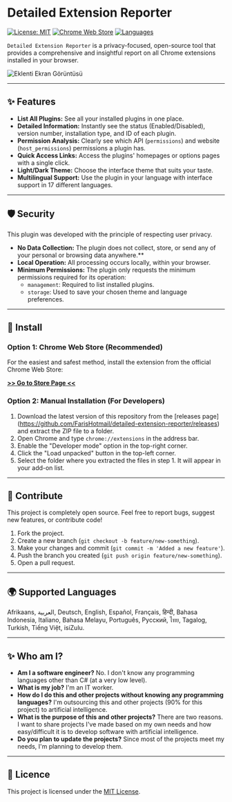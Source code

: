 # Detailed Extension Reporter

[![License: MIT](https://img.shields.io/badge/License-MIT-yellow.svg)](https://opensource.org/licenses/MIT)
[![Chrome Web Store](https://img.shields.io/chrome-web-store/v/abcdefghijklmnopqrstuvwxyzabcdef?label=Chrome%20Web%20Store&color=blue)](https://chrome.google.com/webstore/detail/detailed-extension-report/agcgjmkidgdcefgafabecdnajneekmmm)
[![Languages](https://img.shields.io/badge/Languages-17-green.svg)](#diller)

`Detailed Extension Reporter` is a privacy-focused, open-source tool that provides a comprehensive and insightful report on all Chrome extensions installed in your browser.

![Eklenti Ekran Görüntüsü](https://lh3.googleusercontent.com/Cc5viyYHGDz0rN3AT1YO6noJB7RFVd4Ha0XvoHd-j3MKS6yJ0zkGEKtrPjZenxfnOQcN9N8x-ORDUE6h6arRtFlkzMA=s800-w800-h500)

---

## ✨ Features

- **List All Plugins:** See all your installed plugins in one place.
- **Detailed Information:** Instantly see the status (Enabled/Disabled), version number, installation type, and ID of each plugin.
- **Permission Analysis:** Clearly see which API (`permissions`) and website (`host_permissions`) permissions a plugin has.
- **Quick Access Links:** Access the plugins' homepages or options pages with a single click.
- **Light/Dark Theme:** Choose the interface theme that suits your taste.
- **Multilingual Support:** Use the plugin in your language with interface support in 17 different languages.

---

## 🛡️ Security

This plugin was developed with the principle of respecting user privacy.

- **No Data Collection:** The plugin does not collect, store, or send any of your personal or browsing data anywhere.**
- **Local Operation:** All processing occurs locally, within your browser.
- **Minimum Permissions:** The plugin only requests the minimum permissions required for its operation:
    - `management`: Required to list installed plugins.
    - `storage`: Used to save your chosen theme and language preferences.

---

## 🚀 Install

### Option 1: Chrome Web Store (Recommended)

For the easiest and safest method, install the extension from the official Chrome Web Store:

**[>> Go to Store Page <<](https://chrome.google.com/webstore/detail/detailed-extension-report/agcgjmkidgdcefgafabecdnajneekmmm)**

### Option 2: Manual Installation (For Developers)

1. Download the latest version of this repository from the [releases page] (https://github.com/FarisHotmail/detailed-extension-reporter/releases) and extract the ZIP file to a folder.
2. Open Chrome and type `chrome://extensions` in the address bar.
3. Enable the "Developer mode" option in the top-right corner.
4. Click the "Load unpacked" button in the top-left corner.
5. Select the folder where you extracted the files in step 1. It will appear in your add-on list.

---

## 🔧 Contribute

This project is completely open source. Feel free to report bugs, suggest new features, or contribute code!

1. Fork the project.
2. Create a new branch (`git checkout -b feature/new-something`).
3. Make your changes and commit (`git commit -m 'Added a new feature'`).
4. Push the branch you created (`git push origin feature/new-something`).
5. Open a pull request.

---

## <a id="languages">🌍 Supported Languages</a>

Afrikaans, العربية, Deutsch, English, Español, Français, हिन्दी, Bahasa Indonesia, Italiano, Bahasa Melayu, Português, Русский, ไทย, Tagalog, Turkish, Tiếng Việt, isiZulu.

---

## ✨ Who am I?

- **Am I a software engineer?** No. I don't know any programming languages other than C# (at a very low level).
- **What is my job?** I'm an IT worker.
- **How do I do this and other projects without knowing any programming languages?** I'm outsourcing this and other projects (90% for this project) to artificial intelligence.
- **What is the purpose of this and other projects?** There are two reasons. I want to share projects I've made based on my own needs and how easy/difficult it is to develop software with artificial intelligence.
- **Do you plan to update the projects?** Since most of the projects meet my needs, I'm planning to develop them.

---

## 📄 Licence

This project is licensed under the [MIT License](LICENSE).
